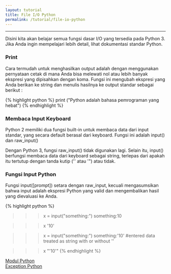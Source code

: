 ```yaml
---
layout: tutorial
title: File I/O Python
permalink: /tutorial/file-io-python
---
```


---

Disini kita akan belajar semua fungsi dasar I/O yang tersedia pada Python 3. Jika Anda ingin mempelajari lebih detail, lihat dokumentasi standar Python.

### Print

Cara termudah untuk menghasilkan output adalah dengan menggunakan pernyataan cetak di mana Anda bisa melewati nol atau lebih banyak ekspresi yang dipisahkan dengan koma. Fungsi ini mengubah ekspresi yang Anda berikan ke string dan menulis hasilnya ke output standar sebagai berikut :

{% highlight python %}
print ("Python adalah bahasa pemrograman yang hebat")
{% endhighlight %}

### Membaca Input Keyboard

Python 2 memiliki dua fungsi built-in untuk membaca data dari input standar, yang secara default berasal dari keyboard. Fungsi ini adalah input() dan raw_input()

Dengan Python 3, fungsi raw_input() tidak digunakan lagi. Selain itu, input() berfungsi membaca data dari keyboard sebagai string, terlepas dari apakah itu tertutup dengan tanda kutip ('' atau '") atau tidak.

### Fungsi Input Python

Fungsi input([prompt]) setara dengan raw_input, kecuali mengasumsikan bahwa input adalah ekspresi Python yang valid dan mengembalikan hasil yang dievaluasi ke Anda.


{% highlight python %}
>>> x = input("something:")
something:10

>>> x
'10'

>>> x = input("something:")
something:'10' #entered data treated as string with or without ''

>>> x
"'10'"
{% endhighlight %}

<div class="row navigation-tutorial">
    <div class="col-md-6 prev-tutorial">
        <a href="/tutorial/modul-python"><i class="fas fa-arrow-circle-left"></i>Modul Python</a>
    </div>
    <div class="col-md-6 next-tutorial">
        <a href="/tutorial/exception-python" class="hoverable">Exception Python<i class="fas fa-arrow-circle-right"></i></a>
    </div>
</div>
